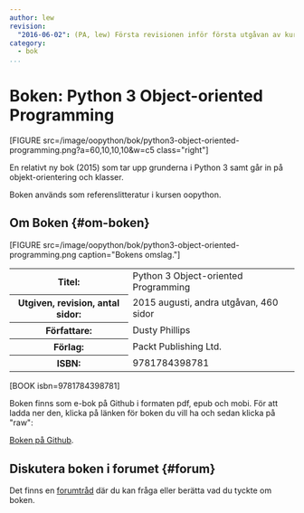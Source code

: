 ```yaml
---
author: lew
revision:
  "2016-06-02": (PA, lew) Första revisionen inför första utgåvan av kursen oopython.
category:
  - bok
...
```

Boken: Python 3 Object-oriented Programming
==================================

[FIGURE src=/image/oopython/bok/python3-object-oriented-programming.png?a=60,10,10,10&w=c5 class="right"]

En relativt ny bok (2015) som tar upp grunderna i Python 3 samt går in på objekt-orientering och klasser.

<!--more-->

Boken används som referenslitteratur i kursen oopython.



Om Boken {#om-boken}
--------------------

[FIGURE src=/image/oopython/bok/python3-object-oriented-programming.png caption="Bokens omslag."]

<table>
<tr><th>Titel:</th><td>Python 3 Object-oriented Programming<td></tr>
<tr><th>Utgiven, revision, antal sidor:</th><td>2015 augusti, andra utgåvan, 460 sidor<td></tr>
<tr><th>Författare:</th><td>Dusty Phillips<td></tr>
<tr><th>Förlag:</th><td>Packt Publishing Ltd.<td></tr>
<tr><th>ISBN:</th><td>9781784398781<td></tr>
</table>

[BOOK isbn=9781784398781]  

Boken finns som e-bok på Github i formaten pdf, epub och mobi. För att ladda ner den, klicka på länken för boken du vill ha och sedan klicka på "raw":  

[Boken på Github](https://github.com/gasgas4/eBook/tree/master/Python%203%20Object-oriented%20Programming%20(Second%20Edition)%202015).  



Diskutera boken i forumet {#forum}
----------------------------------

Det finns en [forumtråd](t/4653) där du kan fråga eller berätta vad du tyckte om boken.
